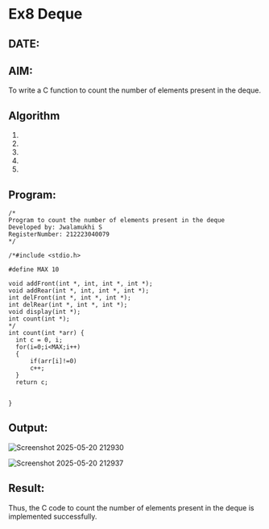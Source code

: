 # Ex8 Deque
## DATE:
## AIM:
To write a C function to count the number of elements present in the deque.

## Algorithm
1. 
2. 
3. 
4.  
5.   

## Program:
```
/*
Program to count the number of elements present in the deque
Developed by: Jwalamukhi S
RegisterNumber: 212223040079 
*/

/*#include <stdio.h>

#define MAX 10

void addFront(int *, int, int *, int *);
void addRear(int *, int, int *, int *);
int delFront(int *, int *, int *);
int delRear(int *, int *, int *);
void display(int *);
int count(int *);
*/
int count(int *arr) {
  int c = 0, i;
  for(i=0;i<MAX;i++)
  {
      if(arr[i]!=0)
      c++;
  }
  return c;

  
}
```

## Output:

![Screenshot 2025-05-20 212930](https://github.com/user-attachments/assets/ce2436fd-928e-4e66-a7ac-001698e10abe)

![Screenshot 2025-05-20 212937](https://github.com/user-attachments/assets/2b6e284e-9623-4d49-a68f-70d85d3d7918)

## Result:
Thus, the C code to count the number of elements present in the deque is implemented successfully.
